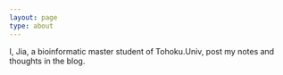 ```yaml
---
layout: page
type: about
---
```


I, Jia, a bioinformatic master student of Tohoku.Univ, post my notes and thoughts in the blog.
